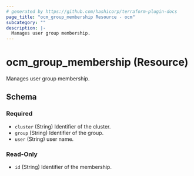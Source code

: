 ```yaml
---
# generated by https://github.com/hashicorp/terraform-plugin-docs
page_title: "ocm_group_membership Resource - ocm"
subcategory: ""
description: |-
  Manages user group membership.
---
```


# ocm_group_membership (Resource)

Manages user group membership.



<!-- schema generated by tfplugindocs -->
## Schema

### Required

- `cluster` (String) Identifier of the cluster.
- `group` (String) Identifier of the group.
- `user` (String) user name.

### Read-Only

- `id` (String) Identifier of the membership.


